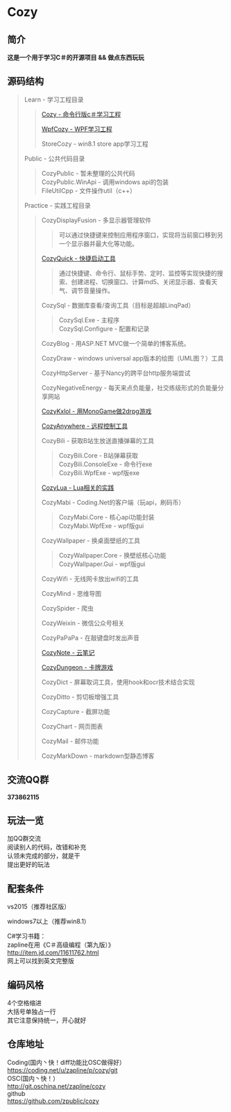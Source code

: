 Cozy
========

简介
--------------------------------
<b>这是一个用于学习C＃的开源项目 && 做点东西玩玩</b>

源码结构
--------------------------------
> Learn - 学习工程目录  
> 
>> [Cozy - 命令行版c＃学习工程](doc/LearnCozy.md)
>>
>> [WpfCozy - WPF学习工程](doc/LearnWpfCozy.md)
>>
>> StoreCozy - win8.1 store app学习工程  
>
>
> Public - 公共代码目录  
>> CozyPublic - 暂未整理的公共代码  
>> CozyPublic.WinApi - 调用windows api的包装  
>> FileUtilCpp - 文件操作util（c++）  
>
>
> Practice - 实践工程目录  
> 
>> CozyDisplayFusion - 多显示器管理软件  
>>> 可以通过快捷键来控制应用程序窗口，实现将当前窗口移到另一个显示器并最大化等功能。  
>>
>> [CozyQuick - 快捷启动工具](doc/CozyQuick.md)
>>> 通过快捷键、命令行、鼠标手势、定时、监控等实现快捷的搜索、创建进程、切换窗口、计算md5、关闭显示器、查看天气、调节音量操作。  
>>
>> CozySql - 数据库查看/查询工具（目标是超越LinqPad）  
>>> CozySql.Exe - 主程序  
>>> CozySql.Configure - 配置和记录  
>>
>> CozyBlog - 用ASP.NET MVC做一个简单的博客系统。  
>>
>> CozyDraw - windows universal app版本的绘图（UML图？）工具  
>>
>> CozyHttpServer - 基于Nancy的跨平台http服务端尝试  
>>
>> CozyNegativeEnergy - 每天来点负能量，社交练级形式的负能量分享网站  
>>
>> [CozyKxlol - 用MonoGame做2drpg游戏](doc/CozyKxlol.md)
>>
>> [CozyAnywhere - 远程控制工具](doc/CozyAnywhere.md)  
>>
>> CozyBili - 获取B站生放送直播弹幕的工具  
>>> CozyBili.Core - B站弹幕获取  
>>> CozyBili.ConsoleExe - 命令行exe  
>>> CozyBili.WpfExe - wpf版exe  
>>
>> [CozyLua - Lua相关的实践](doc/CozyLua.md)
>>
>> CozyMabi - Coding.Net的客户端（玩api，刷码币）  
>>> CozyMabi.Core - 核心api功能封装  
>>> CozyMabi.WpfExe - wpf版gui  
>>
>> CozyWallpaper - 换桌面壁纸的工具  
>>> CozyWallpaper.Core - 换壁纸核心功能  
>>> CozyWallpaper.Gui - wpf版gui  
>>
>> CozyWifi - 无线网卡放出wifi的工具  
>>
>> CozyMind - 思维导图  
>>
>> CozySpider - 爬虫  
>>
>> CozyWeixin - 微信公众号相关  
>>
>> CozyPaPaPa - 在敲键盘时发出声音  
>>
>> [CozyNote - 云笔记](doc/CozyNote.md)  
>>
>> [CozyDungeon - 卡牌游戏](doc/CozyDungeon.md)  
>>
>> CozyDict - 屏幕取词工具，使用hook和ocr技术结合实现  
>>
>> CozyDitto - 剪切板增强工具  
>>
>> CozyCapture - 截屏功能  
>>
>> CozyChart - 网页图表  
>>
>> CozyMail - 邮件功能  
>>
>> CozyMarkDown - markdown型静态博客  
>>
  
交流QQ群
--------------------------------
<b>373862115</b>

玩法一览
--------------------------------
加QQ群交流  
阅读别人的代码，改错和补充  
认领未完成的部分，就是干  
提出更好的玩法  

配套条件
--------------------------------
vs2015（推荐社区版）  
  
windows7以上（推荐win8.1）  

C#学习书籍：  
zapline在用《C＃高级编程（第九版）》  
<http://item.jd.com/11611762.html>  
网上可以找到英文完整版  


编码风格
--------------------------------
4个空格缩进  
大括号单独占一行  
其它注意保持统一，开心就好  

仓库地址
--------------------------------
Coding(国内丶快！diff功能比OSC做得好）  
<https://coding.net/u/zapline/p/cozy/git>  
OSC(国内丶快！）  
<http://git.oschina.net/zapline/cozy>  
github  
<https://github.com/zpublic/cozy>  
